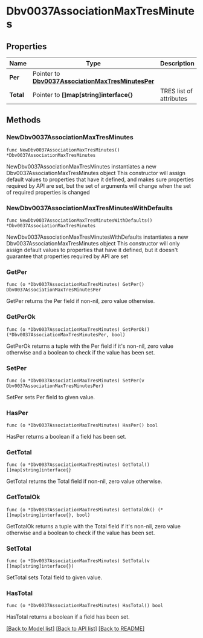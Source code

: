 # Dbv0037AssociationMaxTresMinutes

## Properties

Name | Type | Description | Notes
------------ | ------------- | ------------- | -------------
**Per** | Pointer to [**Dbv0037AssociationMaxTresMinutesPer**](Dbv0037AssociationMaxTresMinutesPer.md) |  | [optional] 
**Total** | Pointer to **[]map[string]interface{}** | TRES list of attributes | [optional] 

## Methods

### NewDbv0037AssociationMaxTresMinutes

`func NewDbv0037AssociationMaxTresMinutes() *Dbv0037AssociationMaxTresMinutes`

NewDbv0037AssociationMaxTresMinutes instantiates a new Dbv0037AssociationMaxTresMinutes object
This constructor will assign default values to properties that have it defined,
and makes sure properties required by API are set, but the set of arguments
will change when the set of required properties is changed

### NewDbv0037AssociationMaxTresMinutesWithDefaults

`func NewDbv0037AssociationMaxTresMinutesWithDefaults() *Dbv0037AssociationMaxTresMinutes`

NewDbv0037AssociationMaxTresMinutesWithDefaults instantiates a new Dbv0037AssociationMaxTresMinutes object
This constructor will only assign default values to properties that have it defined,
but it doesn't guarantee that properties required by API are set

### GetPer

`func (o *Dbv0037AssociationMaxTresMinutes) GetPer() Dbv0037AssociationMaxTresMinutesPer`

GetPer returns the Per field if non-nil, zero value otherwise.

### GetPerOk

`func (o *Dbv0037AssociationMaxTresMinutes) GetPerOk() (*Dbv0037AssociationMaxTresMinutesPer, bool)`

GetPerOk returns a tuple with the Per field if it's non-nil, zero value otherwise
and a boolean to check if the value has been set.

### SetPer

`func (o *Dbv0037AssociationMaxTresMinutes) SetPer(v Dbv0037AssociationMaxTresMinutesPer)`

SetPer sets Per field to given value.

### HasPer

`func (o *Dbv0037AssociationMaxTresMinutes) HasPer() bool`

HasPer returns a boolean if a field has been set.

### GetTotal

`func (o *Dbv0037AssociationMaxTresMinutes) GetTotal() []map[string]interface{}`

GetTotal returns the Total field if non-nil, zero value otherwise.

### GetTotalOk

`func (o *Dbv0037AssociationMaxTresMinutes) GetTotalOk() (*[]map[string]interface{}, bool)`

GetTotalOk returns a tuple with the Total field if it's non-nil, zero value otherwise
and a boolean to check if the value has been set.

### SetTotal

`func (o *Dbv0037AssociationMaxTresMinutes) SetTotal(v []map[string]interface{})`

SetTotal sets Total field to given value.

### HasTotal

`func (o *Dbv0037AssociationMaxTresMinutes) HasTotal() bool`

HasTotal returns a boolean if a field has been set.


[[Back to Model list]](../README.md#documentation-for-models) [[Back to API list]](../README.md#documentation-for-api-endpoints) [[Back to README]](../README.md)


